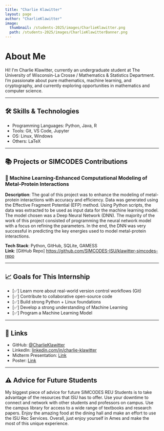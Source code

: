 ```yaml
---
title: "Charlie Klawitter"
layout: page
author: "CharlieKlawitter"
image:
  thumbnail: /students-2025/images/CharlieKlawitter.png
  path: /students-2025/images/CharlieKlawitterBanner.png
---
```


# About Me

Hi! I'm Charlie Klawitter, currently an undergraduate student at The University of Wisconsin-La Crosse / Mathematics & Statistics Department. I’m passionate about pure mathematics, machine learning, and cryptography, and currently exploring
opportunities in mathematics and computer science. 

---

## 🛠 Skills & Technologies

- Programming Languages: Python, Java, R
- Tools: Git, VS Code, Jupyter
- OS: Linux, Windows
- Others: LaTeX

---

## 📚 Projects or SIMCODES Contributions

### 📌 Machine Learning-Enhanced Computational Modeling of Metal-Protein Interactions 

**Description**: The goal of this project was to enhance the modeling of metal-protein interactions with accuracy and efficiency. Data was generated using the Effective Fragment Potential (EFP) method. Using Python scripts, the data was extracted to be used as input data for the machine learning model. The model chosen was a Deep Neural Network (DNN). The majority of the work of this project consisted of programming the neural network model with a focus on refining the parameters. In the end, the DNN was very successful in predicting the key energies used to model metal-protein interactions.   

**Tech Stack**: Python, GitHub, SQLite, GAMESS  
**Link**: [GitHub Repo] https://github.com/SIMCODES-ISU/klawitter-simcodes-repo

---

## 📈 Goals for This Internship

- [✅] Learn more about real-world version control workflows (Git)
- [✅] Contribute to collaborative open-source code
- [✅] Build strong Python + Linux foundations
- [✅] Develop a strong understanding of Machine Learning 
- [✅] Program a Machine Learning Model
---

## 🔗 Links

- GitHub: [@CharlieKlawitter](https://github.com/CharlieKlawitter)
- LinkedIn: [linkedin.com/in/charlie-klawitter](https://linkedin.com/in/charlie-klawitter)
- Midterm Presentation: [Link](https://github.com/SIMCODES-ISU/talks_from_the_past/tree/main/2025/midterm_presentations/klawitter.pdf)
- Poster: [Link](https://github.com/SIMCODES-ISU/talks_from_the_past/tree/main/2025/posters/klawitter.pdf)

---

## ⚠  Advice for Future Students

My biggest piece of advice for future SIMCODES REU Students is to take advantage of the resources that ISU has to offer. Use your downtime to connect and network with other students and professors on campus. Use the campus library for access to a wide range of textbooks and research papers. Enjoy the amazing food at the dining hall and make an effort to use the ISU Rec Services. Overall, just enjoy yourself in Ames and make the most of this unique experience.
